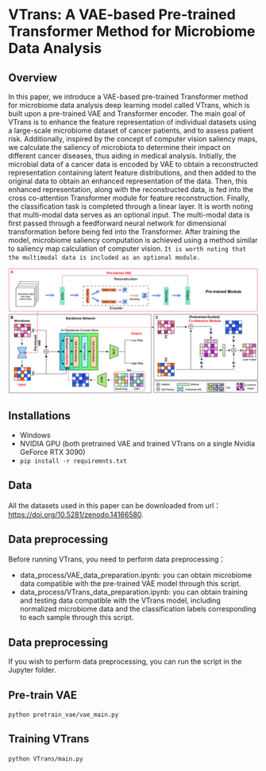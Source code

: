 # VTrans: A VAE-based Pre-trained Transformer Method for Microbiome Data Analysis

## Overview
In this paper, we introduce a VAE-based pre-trained Transformer method for microbiome data analysis deep learning model called VTrans, which is built upon a pre-trained VAE and Transformer encoder. The main goal of VTrans is to enhance the feature representation of individual datasets using a large-scale microbiome dataset of cancer patients, and to assess patient risk. Additionally, inspired by the concept of computer vision saliency maps, we calculate the saliency of microbiota to determine their impact on different cancer diseases, thus aiding in medical analysis. Initially, the microbial data of a cancer data is encoded by VAE to obtain a reconstructed representation containing latent feature distributions, and then added to the original data to obtain an enhanced representation of the data. Then, this enhanced representation, along with the reconstructed data, is fed into the cross co-attention Transformer module for feature reconstruction. Finally, the classification task is completed through a linear layer. It is worth noting that multi-modal data serves as an optional input. The multi-modal data is first passed through a feedforward neural network for dimensional transformation before being fed into the Transformer. After training the model, microbiome saliency computation is achieved using a method similar to saliency map calculation of computer vision. ``It is worth noting that the multimodal data is included as an optional module.``

![image](overview.jpg)

## Installations
* Windows
* NVIDIA GPU (both pretrained VAE and trained VTrans on a single Nvidia GeForce RTX 3090)
* ``pip install -r requiremnts.txt``

## Data
All the datasets used in this paper can be downloaded from url：https://doi.org/10.5281/zenodo.14166580.

## Data preprocessing
Before running VTrans, you need to perform data preprocessing：
* data_process/VAE_data_preparation.ipynb: you can obtain microbiome data compatible with the pre-trained VAE model through this script.
* data_process/VTrans_data_preparation.ipynb: you can obtain training and testing data compatible with the VTrans model, including normalized microbiome data and the classification labels corresponding to each sample through this script.

## Data preprocessing
If you wish to perform data preprocessing, you can run the script in the Jupyter folder.

## Pre-train VAE
``python pretrain_vae/vae_main.py``

## Training VTrans
``python VTrans/main.py``
